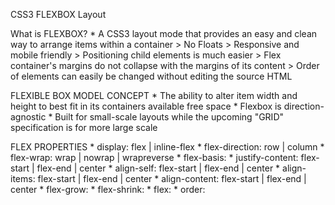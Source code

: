 CSS3 FLEXBOX Layout

What is FLEXBOX?
    * A CSS3 layout mode that provides an easy and clean way to arrange items within a container
        > No Floats
        > Responsive and mobile friendly
        > Positioning child elements is much easier
        > Flex container's margins do not collapse with the margins of its content
        > Order of elements can easily be changed without editing the source HTML
        
FLEXIBLE BOX MODEL CONCEPT
    * The ability to alter item width and height to best fit in its containers available free space
    * Flexbox is direction-agnostic
    * Built for small-scale layouts while the upcoming "GRID" specification is for more large scale       

FLEX PROPERTIES
    * display: flex | inline-flex
    * flex-direction: row | column
    * flex-wrap: wrap | nowrap | wrapreverse
    * flex-basis: <length>
    * justify-content: flex-start | flex-end | center
    * align-self: flex-start | flex-end | center
    * align-items: flex-start | flex-end | center
    * align-content: flex-start | flex-end | center
    * flex-grow: <number>
    * flex-shrink: <number>
    * flex: <integer>
    * order: <integer>